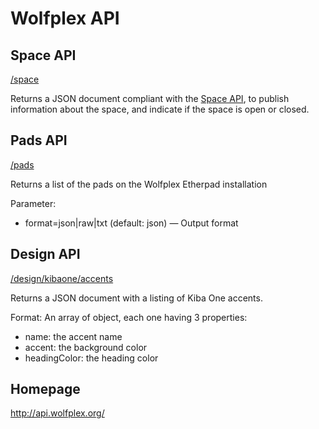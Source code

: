 Wolfplex API
==========

Space API
---------
[/space](http://api.wolfplex.org/space)

Returns a JSON document compliant with the [Space API](http://spaceapi.net/documentation),
to publish information about the space, and indicate if the space is open or closed.


Pads API
--------
[/pads](http://api.wolfplex.org/pads)

Returns a list of the pads on the Wolfplex Etherpad installation

Parameter:
* format=json|raw|txt (default: json) — Output format

Design API
----------

[/design/kibaone/accents](http://api.wolfplex.org/design/kibaone/accents)

Returns a JSON document with a listing of Kiba One accents.

Format: An array of object, each one having 3 properties:
* name: the accent name
* accent: the background color
* headingColor: the heading color

Homepage
--------
http://api.wolfplex.org/

